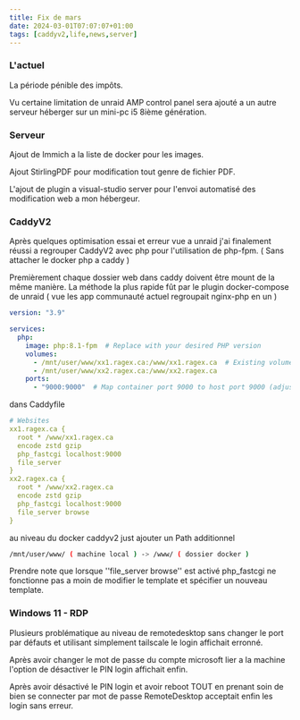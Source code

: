 ```yaml
---
title: Fix de mars
date: 2024-03-01T07:07:07+01:00
tags: [caddyv2,life,news,server]
---
```


### L'actuel

La période pénible des impôts. 

Vu certaine limitation de unraid AMP control panel sera ajouté a un autre serveur héberger sur un mini-pc i5 8ième génération.

### Serveur
Ajout de Immich a la liste de docker pour les images.

Ajout StirlingPDF pour modification tout genre de fichier PDF.

L'ajout de plugin a visual-studio server pour l'envoi automatisé des modification web a mon hébergeur.

### CaddyV2

Après quelques optimisation essai et erreur vue a unraid j'ai finalement réussi a regrouper CaddyV2 avec php pour l'utilisation de php-fpm. ( Sans attacher le docker php a caddy )

Premièrement chaque dossier web dans caddy doivent être mount de la même manière.
La méthode la plus rapide fût par le plugin docker-compose de unraid ( vue les app communauté actuel regroupait nginx-php en un )

```yml
version: "3.9"

services:
  php:
    image: php:8.1-fpm  # Replace with your desired PHP version
    volumes:
      - /mnt/user/www/xx1.ragex.ca:/www/xx1.ragex.ca  # Existing volume
      - /mnt/user/www/xx2.ragex.ca:/www/xx2.ragex.ca
    ports:
      - "9000:9000"  # Map container port 9000 to host port 9000 (adjust if needed)
```
dans Caddyfile
```yml
# Websites
xx1.ragex.ca {
  root * /www/xx1.ragex.ca
  encode zstd gzip
  php_fastcgi localhost:9000
  file_server
}
xx2.ragex.ca {
  root * /www/xx2.ragex.ca
  encode zstd gzip
  php_fastcgi localhost:9000
  file_server browse
}
```
au niveau du docker caddyv2 just ajouter un Path additionnel
```bash
/mnt/user/www/ ( machine local ) -> /www/ ( dossier docker )
```
Prendre note que lorsque ''file_server browse'' est activé php_fastcgi ne fonctionne pas a moin de modifier le template et spécifier un nouveau template.

### Windows 11 - RDP
Plusieurs problématique au niveau de remotedesktop sans changer le port par défauts et utilisant simplement tailscale le login affichait erronné.

Après avoir changer le mot de passe du compte microsoft lier a la machine l'option de désactiver le PIN login affichait enfin.

Après avoir désactivé le PIN login et avoir reboot TOUT en prenant soin de bien se connecter par mot de passe RemoteDesktop acceptait enfin les login sans erreur.

